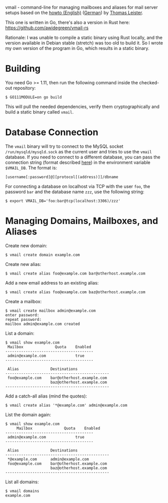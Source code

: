 vmail - command-line for managing mailboxes and aliases for mail server setups based on the [howto (English)](https://thomas-leister.de/en/mailserver-debian-stretch) ([German](https://thomas-leister.de/mailserver-debian-stretch/)) by [Thomas Leister](https://thomas-leister.de).

This one is written in Go, there's also a version in Rust here: https://github.com/awidegreen/vmail-rs

Rationale: I was unable to compile a static binary using Rust locally, and the
version available in Debian stable (stretch) was too old to build it. So I
wrote my own version of the program in Go, which results in a static binary.

Building
========

You need Go >= 1.11, then run the following command inside the checked-out repository:

    $ GO111MODULE=on go build

This will pull the needed dependencies, verify them cryptographically and build
a static binary called `vmail`.

Database Connection
===================

The `vmail` binary will try to connect to the MySQL socket
`/run/mysqld/mysqld.sock` as the current user and tries to use the `vmail`
database. If you need to connect to a different database, you can pass the connection string (format described [here](https://github.com/go-sql-driver/mysql#dsn-data-source-name)) in the environment variable `$VMAIL_DB`. The format is:

    [username[:password]@][protocol[(address)]]/dbname

For connecting a database on localhost via TCP with the user `foo`, the password `bar` and the database name `zzz`, use the following string:

    $ export VMAIL_DB='foo:bar@tcp(localhost:3306)/zzz'

Managing Domains, Mailboxes, and Aliases
========================================

Create new domain:

    $ vmail create domain example.com

Create new alias:

    $ vmail create alias foo@example.com bar@otherhost.example.com

Add a new email address to an existing alias:

    $ vmail create alias foo@example.com baz@otherhost.example.com

Create a mailbox:

    $ vmail create mailbox admin@example.com
    enter password:
    repeat password:
    mailbox admin@example.com created

List a domain:

    $ vmail show example.com
     Mailbox              Quota    Enabled
    ---------------------------------------
     admin@example.com             true
    ---------------------------------------

     Alias              Destinations
    ----------------------------------------------
     foo@example.com    bar@otherhost.example.com
                        baz@otherhost.example.com
    ----------------------------------------------

Add a catch-all alias (mind the quotes):

    $ vmail create alias '*@example.com' admin@example.com

List the domain again:

    $ vmail show example.com
         Mailbox              Quota    Enabled
    ---------------------------------------
     admin@example.com             true
    ---------------------------------------

     Alias              Destinations
    ----------------------------------------------
     *@example.com      admin@example.com
     foo@example.com    bar@otherhost.example.com
                        baz@otherhost.example.com
    ----------------------------------------------

List all domains:

    $ vmail domains
    example.com

